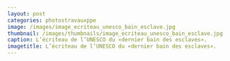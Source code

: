 ```yaml
---
layout: post
categories: photostravauxppe
image: /images/image_ecriteau_unesco_bain_esclave.jpg
thumbnail: /images/thumbnails/image_ecriteau_unesco_bain_esclave.jpg
caption: L’écriteau de l’UNESCO du «dernier bain des esclaves».
imagetitle: L’écriteau de l’UNESCO du «dernier bain des esclaves».
---
```

